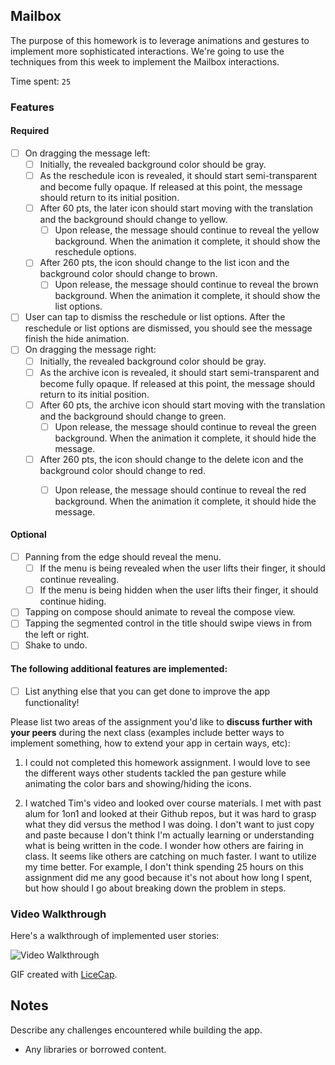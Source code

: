 ## Mailbox

The purpose of this homework is to leverage animations and gestures to implement more sophisticated interactions. We're going to use the techniques from this week to implement the Mailbox interactions.

Time spent: `25`

### Features

#### Required

- [ ] On dragging the message left:
  - [ ] Initially, the revealed background color should be gray.
  - [ ] As the reschedule icon is revealed, it should start semi-transparent and become fully opaque. If released at this point, the message should return to its initial position.
  - [ ] After 60 pts, the later icon should start moving with the translation and the background should change to yellow.
    - [ ] Upon release, the message should continue to reveal the yellow background. When the animation it complete, it should show the reschedule options.
  - [ ] After 260 pts, the icon should change to the list icon and the background color should change to brown.
    - [ ] Upon release, the message should continue to reveal the brown background. When the animation it complete, it should show the list options.

- [ ] User can tap to dismiss the reschedule or list options. After the reschedule or list options are dismissed, you should see the message finish the hide animation.
- [ ] On dragging the message right:
  - [ ] Initially, the revealed background color should be gray.
  - [ ] As the archive icon is revealed, it should start semi-transparent and become fully opaque. If released at this point, the message should return to its initial position.
  - [ ] After 60 pts, the archive icon should start moving with the translation and the background should change to green.
    - [ ] Upon release, the message should continue to reveal the green background. When the animation it complete, it should hide the message.
  - [ ] After 260 pts, the icon should change to the delete icon and the background color should change to red.
    - [ ] Upon release, the message should continue to reveal the red background. When the animation it complete, it should hide the message.


#### Optional

- [ ] Panning from the edge should reveal the menu.
  - [ ] If the menu is being revealed when the user lifts their finger, it should continue revealing.
  - [ ] If the menu is being hidden when the user lifts their finger, it should continue hiding.
- [ ] Tapping on compose should animate to reveal the compose view.
- [ ] Tapping the segmented control in the title should swipe views in from the left or right.
- [ ] Shake to undo.

#### The following **additional** features are implemented:

- [ ] List anything else that you can get done to improve the app functionality!

Please list two areas of the assignment you'd like to **discuss further with your peers** during the next class (examples include better ways to implement something, how to extend your app in certain ways, etc):

1. I could not completed this homework assignment. I would love to see the different ways other students tackled the pan gesture while animating the color bars and showing/hiding the icons.

2. I watched Tim's video and looked over course materials. I met with past alum for 1on1 and looked at their Github repos, but it was hard to grasp what they did versus the method I was doing. I don't want to just copy and paste because I don't think I'm actually learning or understanding what is being written in the code. I wonder how others are fairing in class. It seems like others are catching on much faster. I want to utilize my time better. For example, I don't think spending 25 hours on this assignment did me any good because it's not about how long I spent, but how should I go about breaking down the problem in steps.

### Video Walkthrough 

Here's a walkthrough of implemented user stories:

<img src='http://i.imgur.com/ALkoIZg.gif' title='Video Walkthrough' width='' alt='Video Walkthrough' />

GIF created with [LiceCap](http://www.cockos.com/licecap/).

## Notes

Describe any challenges encountered while building the app.

* Any libraries or borrowed content.

